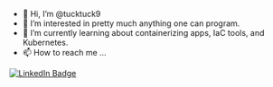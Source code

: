 - 👋 Hi, I’m @tucktuck9
- 👀 I’m interested in pretty much anything one can program.
- 🌱 I’m currently learning about containerizing apps, IaC tools, and Kubernetes.
- 📫 How to reach me ...

<div id="badges">
  <a href="https://www.linkedin.com/in/leahrtucker/">
    <img src="https://img.shields.io/badge/LinkedIn-blue?style=for-the-badge&logo=linkedin&logoColor=white" alt="LinkedIn Badge"/>
  </a>
</div>
<!---
tucktuck9/tucktuck9 is a ✨ special ✨ repository because its `README.md` (this file) appears on your GitHub profile.
You can click the Preview link to take a look at your changes.
--->
